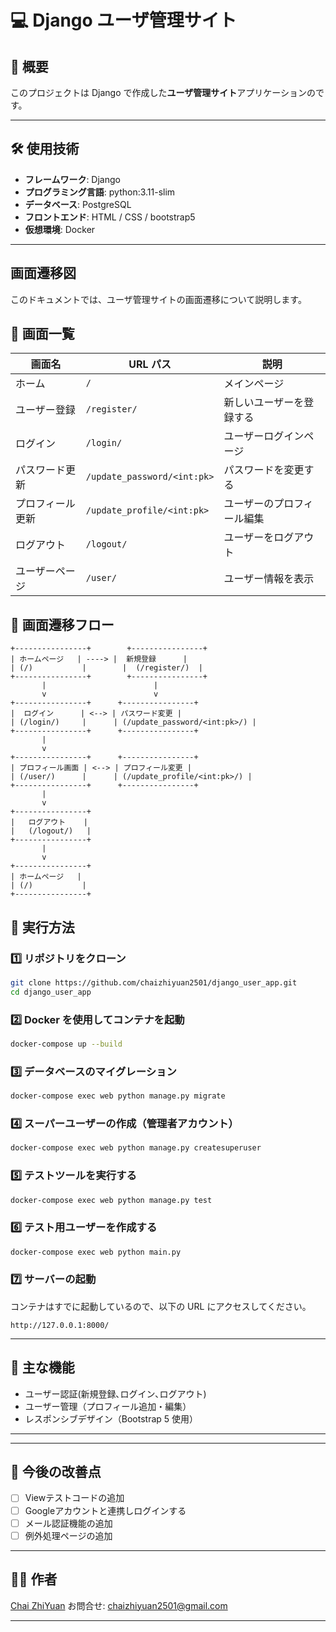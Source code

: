 # 💻 Django ユーザ管理サイト

## 📄 概要
このプロジェクトは Django で作成した**ユーザ管理サイト**アプリケーションのです。

---

## 🛠️ 使用技術
- **フレームワーク**: Django
- **プログラミング言語**: python:3.11-slim
- **データベース**: PostgreSQL
- **フロントエンド**: HTML / CSS / bootstrap5
- **仮想環境**: Docker

---

## 画面遷移図

このドキュメントでは、ユーザ管理サイトの画面遷移について説明します。

## 🎯 画面一覧
| 画面名             | URL パス           | 説明                           |
|-----------------|-----------------|--------------------------|
| ホーム          | `/`             | メインページ               |
| ユーザー登録    | `/register/`    | 新しいユーザーを登録する     |
| ログイン        | `/login/`       | ユーザーログインページ       |
| パスワード更新  | `/update_password/<int:pk>` | パスワードを変更する |
| プロフィール更新 | `/update_profile/<int:pk>` | ユーザーのプロフィール編集 |
| ログアウト      | `/logout/`      | ユーザーをログアウト         |
| ユーザーページ  | `/user/`        | ユーザー情報を表示         |

## 🔗 画面遷移フロー
```
+----------------+        +----------------+
| ホームページ   | ----> |  新規登録      |
| (/)           |        |  (/register/)  |
+----------------+        +----------------+
       |                        |
       v                        v
+----------------+      +----------------+
|  ログイン      | <--> | パスワード変更 |
| (/login/)     |      | (/update_password/<int:pk>/) |
+----------------+      +----------------+
       |
       v
+----------------+      +----------------+
| プロフィール画面 | <--> | プロフィール変更 |
| (/user/)      |      | (/update_profile/<int:pk>/) |
+----------------+      +----------------+
       |
       v
+----------------+
|   ログアウト    |
|   (/logout/)   |
+----------------+
       |
       v
+----------------+
| ホームページ   |
| (/)           |
+----------------+
```


## 🚀 実行方法

### 1️⃣ **リポジトリをクローン**
```bash
git clone https://github.com/chaizhiyuan2501/django_user_app.git
cd django_user_app
```

### 2️⃣ **Docker を使用してコンテナを起動**
```bash
docker-compose up --build
```

### 3️⃣ **データベースのマイグレーション**
```bash
docker-compose exec web python manage.py migrate
```

### 4️⃣ **スーパーユーザーの作成（管理者アカウント）**
```bash
docker-compose exec web python manage.py createsuperuser
```

### 5️⃣ **テストツールを実行する**
```bash
docker-compose exec web python manage.py test
```
### 6️⃣ **テスト用ユーザーを作成する**
```bash
docker-compose exec web python main.py
```

### 7️⃣ **サーバーの起動**
コンテナはすでに起動しているので、以下の URL にアクセスしてください。
```
http://127.0.0.1:8000/
```

---

## 🎯 主な機能
- ユーザー認証(新規登録､ログイン､ログアウト)
- ユーザー管理（プロフィール追加・編集）
- レスポンシブデザイン（Bootstrap 5 使用）

---


---

## 📑 今後の改善点
- [ ] Viewテストコードの追加
- [ ] Googleアカウントと連携しログインする
- [ ] メール認証機能の追加
- [ ] 例外処理ページの追加

---

## 👨‍💻 作者
[Chai ZhiYuan](https://github.com/chaizhiyuan2501)
お問合せ: chaizhiyuan2501@gmail.com

---